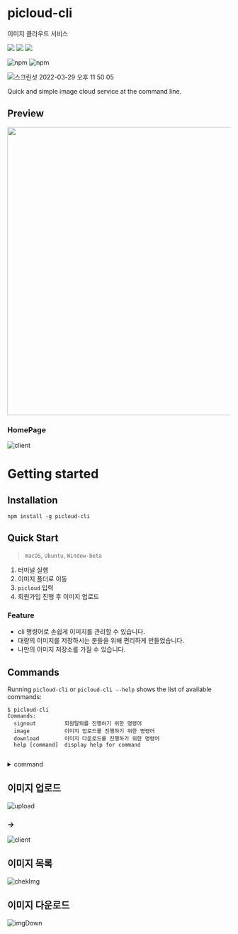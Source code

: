 # picloud-cli

이미지 클라우드 서비스
<div>
<img src="https://img.shields.io/badge/CLI application-0672CB?style=flat-square&logo=GNOME Terminal&logoColor=white"/>
<img src="https://img.shields.io/badge/cloud-0672CB?style=flat-square&logo=iCLoud&logoColor=white"/>
<img src="https://img.shields.io/badge/image-0672CB?style=flat-square&logo=Photobucket&logoColor=white"/>
</div>
</p>

![npm](https://img.shields.io/npm/v/picloud-cli)
![npm](https://img.shields.io/npm/dt/picloud-cli)


![스크린샷 2022-03-29 오후 11 50 05](https://user-images.githubusercontent.com/84739055/161801114-4432bda2-3cc6-4bf5-ac4c-92ad1495bf7e.png)

Quick and simple image cloud service at the command line.

## Preview

<a href="https://asciinema.org/a/rlKMGEm3C6QbaUE7h2amKEBP2" target="_blank"><img src="https://asciinema.org/a/rlKMGEm3C6QbaUE7h2amKEBP2.svg" width="650"/></a>

### HomePage

![client](https://user-images.githubusercontent.com/84739055/162562926-c57fffb5-622b-4dca-947b-263eae088b02.gif)

# Getting started
## Installation

``` 
npm install -g picloud-cli 
```

## Quick Start

> `macOS`, `Ubuntu`, `Window-beta` 

1. 터미널 실행
1. 이미지 폴더로 이동
1. `picloud` 입력
1. 회원가입 진행 후 이미지 업로드

### Feature

 - cli 명령어로 손쉽게 이미지를 관리할 수 있습니다.
 - 대량의 이미지를 저장하시는 분들을 위해 편리하게 만들었습니다.
 - 나만의 이미지 저장소를 가질 수 있습니다.

## Commands
Running `picloud-cli` or `picloud-cli --help` shows the list of available commands:
```
$ picloud-cli
Commands:
  signout         회원탈퇴를 진행하기 위한 명령어
  image           이미지 업로드를 진행하기 위한 명령어
  download        이미지 다운로드를 진행하기 위한 명령어
  help [command]  display help for command
 
```

<details>
<summary>command</summary>
<div markdown="1"> 
 
 - `$ picloud-cli signout`
 
 ![signout](https://user-images.githubusercontent.com/84739055/162580127-1d107aa1-ffb2-4ceb-9e43-77a391893911.gif)

 - `$ picloud-cli image`
 
![upload](https://user-images.githubusercontent.com/84739055/162564257-d3061a3b-b601-45f2-8f67-3d9c2ec9de44.gif)

 - `$ picloud-cli download`
 
 ![upload](https://user-images.githubusercontent.com/84739055/162580144-7dc3d683-ac9c-439d-a02b-e45b501a3da1.gif)


 
</div>
</details>

## 이미지 업로드
![upload](https://user-images.githubusercontent.com/84739055/162577272-a9f41e49-4348-4dd9-a72e-098a33481bec.gif)

### ->
![client](https://user-images.githubusercontent.com/84739055/162577317-fb5066c5-c2f5-4564-98c2-bcc0079bdcd8.gif)

## 이미지 목록

![chekImg](https://user-images.githubusercontent.com/84739055/162568258-077960c4-68d7-4082-8e81-58d8e281f4c7.gif)


## 이미지 다운로드

![imgDown](https://user-images.githubusercontent.com/84739055/162568383-b1ff3b24-5655-41ad-b20d-28f74698b0ee.gif)
